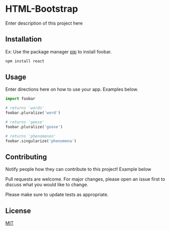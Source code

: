 # HTML-Bootstrap

Enter description of this project here

## Installation

Ex: Use the package manager [pip](https://pip.pypa.io/en/stable/) to install foobar.

```bash
npm install react
```

## Usage

Enter directions here on how to use your app. Examples below.

```python
import foobar

# returns 'words'
foobar.pluralize('word')

# returns 'geese'
foobar.pluralize('goose')

# returns 'phenomenon'
foobar.singularize('phenomena')
```

## Contributing

Notify people how they can contribute to this project! Example below

Pull requests are welcome. For major changes, please open an issue first to discuss what you would like to change.

Please make sure to update tests as appropriate.

## License
[MIT](https://choosealicense.com/licenses/mit/)
